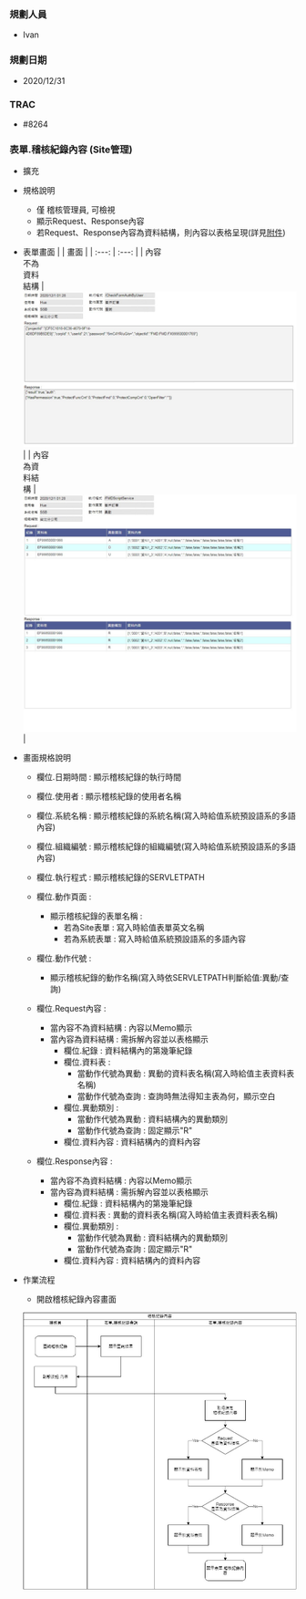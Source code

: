 ### <div id="user">規劃人員</div>
* Ivan

### <div id="updatedate">規劃日期</div>
* 2020/12/31

### <div id="trac">TRAC</div>
* #8264

### <div id="sitemanage_2">表單.稽核紀錄內容 <path>(Site管理)</path></div>
* 擴充
* 規格說明
    * 僅 稽核管理員, 可檢視
    * 顯示Request、Response內容
    * 若Request、Response內容為資料結構，則內容以表格呈現(詳見[附件](https://docs.google.com/spreadsheets/d/1JVLJAa9XyQxCIEuPNR-z6Ex4F39gIEC9/edit#gid=29312194))

* 表單畫面
    |  | 畫面 |
    | :---: | :---: |
    | 內容</br>不為</br>資料</br>結構 | ![AuditLogContent_Memo] |
    | 內容</br>為資</br>料結</br>構 | ![AuditLogContent_Table] |


* 畫面規格說明
    * 欄位.日期時間 : 顯示稽核紀錄的執行時間
        
    * 欄位.使用者 : 顯示稽核紀錄的使用者名稱

    * 欄位.系統名稱 : 顯示稽核紀錄的系統名稱(寫入時給值系統預設語系的多語內容)

    * 欄位.組織編號 : 顯示稽核紀錄的組織編號(寫入時給值系統預設語系的多語內容)

    * 欄位.執行程式 : 顯示稽核紀錄的SERVLETPATH

    * 欄位.動作頁面 : 
        * 顯示稽核紀錄的表單名稱 :
            * 若為Site表單 : 寫入時給值表單英文名稱
            * 若為系統表單 : 寫入時給值系統預設語系的多語內容

    * 欄位.動作代號 : 
        * 顯示稽核紀錄的動作名稱(寫入時依SERVLETPATH判斷給值:異動/查詢)

    * 欄位.Request內容 :
        * 當內容不為資料結構 : 內容以Memo顯示
        * 當內容為資料結構 : 需拆解內容並以表格顯示
            * 欄位.紀錄 : 資料結構內的第幾筆紀錄
            * 欄位.資料表 : 
                * 當動作代號為異動 : 異動的資料表名稱(寫入時給值主表資料表名稱)
                * 當動作代號為查詢 : 查詢時無法得知主表為何，顯示空白
            * 欄位.異動類別 : 
                * 當動作代號為異動 : 資料結構內的異動類別
                * 當動作代號為查詢 : 固定顯示"R"
            * 欄位.資料內容 : 資料結構內的資料內容

    * 欄位.Response內容 :
        * 當內容不為資料結構 : 內容以Memo顯示
        * 當內容為資料結構 : 需拆解內容並以表格顯示
            * 欄位.紀錄 : 資料結構內的第幾筆紀錄
            * 欄位.資料表 : 異動的資料表名稱(寫入時給值主表資料表名稱)
            * 欄位.異動類別 : 
                * 當動作代號為異動 : 資料結構內的異動類別
                * 當動作代號為查詢 : 固定顯示"R"
            * 欄位.資料內容 : 資料結構內的資料內容

* 作業流程
    * 開啟稽核紀錄內容畫面

    ![AuditLogContent_sa1]

<!--超連結引用ps.畫面上看不到-->
[AuditLogContent_Memo]:img/AuditLogContent_Memo.jpg
[AuditLogContent_Table]:img/AuditLogContent_Table.jpg
[AuditLogContent_sa1]:img/AuditLogContent_sa1.jpg
